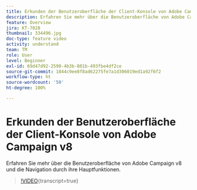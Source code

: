 ```yaml
---
title: Erkunden der Benutzeroberfläche der Client-Konsole von Adobe Campaign v8
description: Erfahren Sie mehr über die Benutzeroberfläche von Adobe Campaign v8 und die Navigation durch ihre Hauptfunktionen.
feature: Overview
jira: KT-7828
thumbnail: 334496.jpg
doc-type: feature video
activity: understand
team: TM
role: User
level: Beginner
exl-id: 69d47d92-2590-4b3b-801b-493fbe4df2ce
source-git-commit: 1844c9ee8f8ad62275fe7a1d306019ed1a92f6f2
workflow-type: ht
source-wordcount: '50'
ht-degree: 100%

---
```


# Erkunden der Benutzeroberfläche der Client-Konsole von Adobe Campaign v8

Erfahren Sie mehr über die Benutzeroberfläche von Adobe Campaign v8 und die Navigation durch ihre Hauptfunktionen.

>[!VIDEO](https://video.tv.adobe.com/v/334496?quality=12&learn=on){transcript=true}
